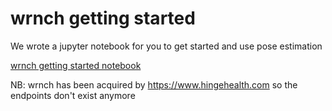 # wrnch getting started

We wrote a jupyter notebook for you to get started and use pose estimation

[wrnch getting started notebook](wrnchAI_Hands_on.ipynb)

NB: wrnch has been acquired by https://www.hingehealth.com so the endpoints don't
exist anymore
